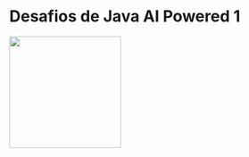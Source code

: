 <h1>Desafios de Java AI Powered 1 </h1>
<img height="200" src="https://hermes.dio.me/code_challenge/badge/4f137946-10c7-4347-b5a8-984064564888.png">

